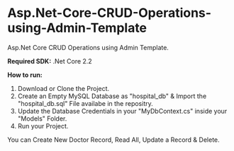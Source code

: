 # Asp.Net-Core-CRUD-Operations-using-Admin-Template
Asp.Net Core CRUD Operations using Admin Template.

<b>Required SDK:</b> .Net Core 2.2

<b>How to run:</b>
1. Download or Clone the Project.
2. Create an Empty MySQL Database as "hospital_db" & Import the "hospital_db.sql" File availabe in the repositry.
3. Update the Database Credentials in your "MyDbContext.cs" inside your "Models" Folder.
4. Run your Project.

You can Create New Doctor Record, Read All, Update a Record & Delete.

